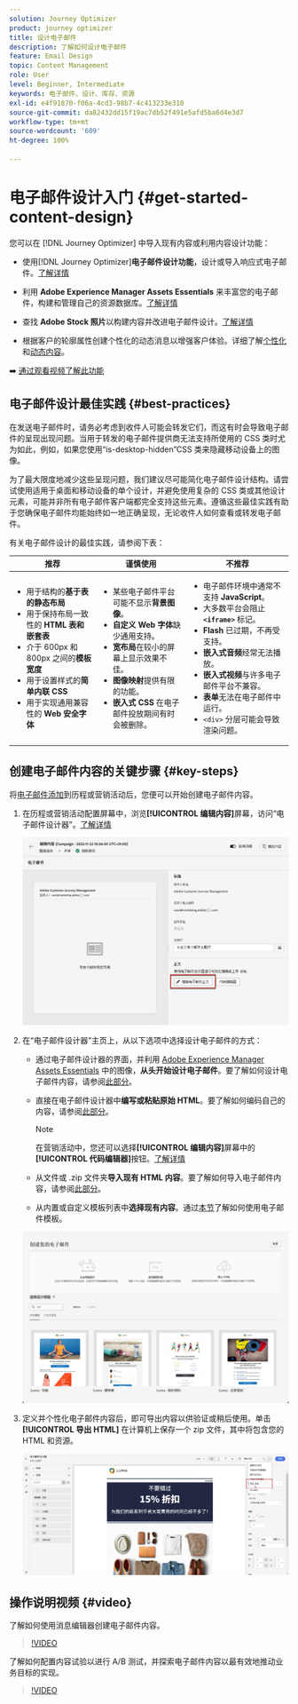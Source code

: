 ```yaml
---
solution: Journey Optimizer
product: journey optimizer
title: 设计电子邮件
description: 了解如何设计电子邮件
feature: Email Design
topic: Content Management
role: User
level: Beginner, Intermediate
keywords: 电子邮件、设计、库存、资源
exl-id: e4f91870-f06a-4cd3-98b7-4c413233e310
source-git-commit: da82432dd15f19ac7db52f491e5afd5ba6d4e3d7
workflow-type: tm+mt
source-wordcount: '609'
ht-degree: 100%

---
```


# 电子邮件设计入门 {#get-started-content-design}

您可以在 [!DNL Journey Optimizer] 中导入现有内容或利用内容设计功能：

* 使用[!DNL Journey Optimizer]**电子邮件设计功能**，设计或导入响应式电子邮件。[了解详情](content-from-scratch.md)

* 利用 **Adobe Experience Manager Assets Essentials** 来丰富您的电子邮件，构建和管理自己的资源数据库。[了解详情](../integrations/assets.md)

* 查找 **Adobe Stock 照片**&#x200B;以构建内容并改进电子邮件设计。[了解详情](../integrations/stock.md)

* 根据客户的轮廓属性创建个性化的动态消息以增强客户体验。详细了解[个性化](../personalization/personalize.md)和[动态内容](../personalization/get-started-dynamic-content.md)。

➡️ [通过观看视频了解此功能](#video)

## 电子邮件设计最佳实践 {#best-practices}

在发送电子邮件时，请务必考虑到收件人可能会转发它们，而这有时会导致电子邮件的呈现出现问题。当用于转发的电子邮件提供商无法支持所使用的 CSS 类时尤为如此，例如，如果您使用“is-desktop-hidden”CSS 类来隐藏移动设备上的图像。

为了最大限度地减少这些呈现问题，我们建议尽可能简化电子邮件设计结构。请尝试使用适用于桌面和移动设备的单个设计，并避免使用复杂的 CSS 类或其他设计元素，可能并非所有电子邮件客户端都完全支持这些元素。遵循这些最佳实践有助于您确保电子邮件均能始终如一地正确呈现，无论收件人如何查看或转发电子邮件。

有关电子邮件设计的最佳实践，请参阅下表：

| 推荐 | 谨慎使用 | 不推荐 |
|-|-|-|
| <ul><li>用于结构的<b>基于表的静态布局</b></li> <li>用于保持布局一致性的 <b>HTML 表和嵌套表</b></li> <li>介于 600px 和 800px 之间的<b>模板宽度</b> </li> <li>用于设置样式的<b>简单内联 CSS</b> </li> <li>用于实现通用兼容性的 <b>Web 安全字体</b></li> | <ul><li>某些电子邮件平台可能不显示<b>背景图像</b>。</li><li><b>自定义 Web 字体</b>缺少通用支持。</li><li><b>宽布局</b>在较小的屏幕上显示效果不佳。</li><li><b>图像映射</b>提供有限的功能。</li><li><b>嵌入式 CSS</b> 在电子邮件投放期间有时会被删除。</li> | <ul><li>电子邮件环境中通常不支持 <b>JavaScript</b>。</li> <li> 大多数平台会阻止 <b>`<iframe>`</b> 标记。 </li> <li><b>Flash</b> 已过期，不再受支持。</li> <li><b>嵌入式音频</b>经常无法播放。</li> <li><b>嵌入式视频</b>与许多电子邮件平台不兼容。</li> <li> <b>表单</b>无法在电子邮件中运行。</li> <li> `<div>` 分层可能会导致渲染问题。</li> |

## 创建电子邮件内容的关键步骤 {#key-steps}

将[电子邮件添加](create-email.md)到历程或营销活动后，您便可以开始创建电子邮件内容。

1. 在历程或营销活动配置屏幕中，浏览&#x200B;**[!UICONTROL 编辑内容]**&#x200B;屏幕，访问“电子邮件设计器”。[了解详情](create-email.md#define-email-content)

   ![](assets/email_designer_edit_email_body.png)

1. 在“电子邮件设计器”主页上，从以下选项中选择设计电子邮件的方式：

   * 通过电子邮件设计器的界面，并利用 [Adobe Experience Manager Assets Essentials](../integrations/assets.md) 中的图像，**从头开始设计电子邮件**。要了解如何设计电子邮件内容，请参阅[此部分](content-from-scratch.md)。

   * 直接在电子邮件设计器中&#x200B;**编写或粘贴原始 HTML**。要了解如何编码自己的内容，请参阅[此部分](code-content.md)。

     >[!NOTE]
     >
     >在营销活动中，您还可以选择&#x200B;**[!UICONTROL 编辑内容]**&#x200B;屏幕中的&#x200B;**[!UICONTROL 代码编辑器]**&#x200B;按钮。[了解详情](create-email.md#define-email-content)

   * 从文件或 .zip 文件夹&#x200B;**导入现有 HTML 内容**。要了解如何导入电子邮件内容，请参阅[此部分](existing-content.md)。

   * 从内置或自定义模板列表中&#x200B;**选择现有内容**。通过[本节](../email/use-email-templates.md)了解如何使用电子邮件模板。

   ![](assets/email_designer_create_options.png)

1. 定义并个性化电子邮件内容后，即可导出内容以供验证或稍后使用。单击&#x200B;**[!UICONTROL 导出 HTML]** 在计算机上保存一个 zip 文件，其中将包含您的 HTML 和资源。

   ![](assets/email_designer_export.png)

## 操作说明视频 {#video}

了解如何使用消息编辑器创建电子邮件内容。

>[!VIDEO](https://video.tv.adobe.com/v/334150?quality=12)

了解如何配置内容试验以进行 A/B 测试，并探索电子邮件内容以最有效地推动业务目标的实现。

>[!VIDEO](https://video.tv.adobe.com/v/3419893)
